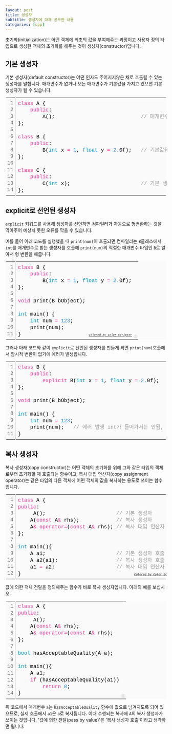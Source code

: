 ```yaml
---
layout: post
title: 생성자
subtitle: 생성자에 대해 공부한 내용
categories: [cpp]
---
```

<p>초기화(initialization)는 어떤 객체에 최초의 값을 부여해주는 과정이고 사용자 정의 타입으로 생성한 객체의 초기화를 해주는 것이 생성자(constructor)입니다.</p>
                        
<h2 class="section-heading">기본 생성자</h2>
<p>기본 생성자(default constructor)는 어떤 인자도 주어지지않은 채로 호출될 수 있는 생성자를 말합니다. 매개변수가 없거나 모든 매개변수가 기본값을 가지고 있으면 기본 생성자가 될 수 있습니다.</p>
<div class="colorscripter-code" style="color:#010101;font-family:Consolas, 'Liberation Mono', Menlo, Courier, monospace !important; position:relative !important;overflow:auto"><table class="colorscripter-code-table" style="margin:0;padding:0;border:none;background-color:#fafafa;border-radius:4px;" cellspacing="0" cellpadding="0"><tr><td style="padding:6px;border-right:2px solid #e5e5e5"><div style="margin:0;padding:0;word-break:normal;text-align:right;color:#666;font-family:Consolas, 'Liberation Mono', Menlo, Courier, monospace !important;line-height:130%"><div style="line-height:130%">1</div><div style="line-height:130%">2</div><div style="line-height:130%">3</div><div style="line-height:130%">4</div><div style="line-height:130%">5</div><div style="line-height:130%">6</div><div style="line-height:130%">7</div><div style="line-height:130%">8</div><div style="line-height:130%">9</div><div style="line-height:130%">10</div><div style="line-height:130%">11</div><div style="line-height:130%">12</div><div style="line-height:130%">13</div><div style="line-height:130%">14</div></div></td><td style="padding:6px 0;text-align:left"><div style="margin:0;padding:0;color:#010101;font-family:Consolas, 'Liberation Mono', Menlo, Courier, monospace !important;line-height:130%"><div style="padding:0 6px; white-space:pre; line-height:130%"><span style="color:#ff3399">class</span>&nbsp;A&nbsp;{</div><div style="padding:0 6px; white-space:pre; line-height:130%">&nbsp;&nbsp;&nbsp;&nbsp;<span style="color:#ff3399">public</span>:</div><div style="padding:0 6px; white-space:pre; line-height:130%">&nbsp;&nbsp;&nbsp;&nbsp;&nbsp;&nbsp;&nbsp;&nbsp;A();&nbsp;&nbsp;&nbsp;&nbsp;&nbsp;&nbsp;&nbsp;&nbsp;&nbsp;&nbsp;&nbsp;&nbsp;&nbsp;&nbsp;&nbsp;&nbsp;&nbsp;&nbsp;&nbsp;&nbsp;&nbsp;&nbsp;&nbsp;&nbsp;&nbsp;&nbsp;&nbsp;&nbsp;<span style="color:#999999">//&nbsp;매개변수가&nbsp;없는&nbsp;기본&nbsp;생성자</span></div><div style="padding:0 6px; white-space:pre; line-height:130%">};</div><div style="padding:0 6px; white-space:pre; line-height:130%">&nbsp;</div><div style="padding:0 6px; white-space:pre; line-height:130%"><span style="color:#ff3399">class</span>&nbsp;B&nbsp;{</div><div style="padding:0 6px; white-space:pre; line-height:130%">&nbsp;&nbsp;&nbsp;&nbsp;<span style="color:#ff3399">public</span>:</div><div style="padding:0 6px; white-space:pre; line-height:130%">&nbsp;&nbsp;&nbsp;&nbsp;&nbsp;&nbsp;&nbsp;&nbsp;B(<span style="color:#0099cc">int</span>&nbsp;x&nbsp;<span style="color:#039C43"></span><span style="color:#ff3399">=</span>&nbsp;<span style="color:#308ce5">1</span>,&nbsp;<span style="color:#0099cc">float</span>&nbsp;y&nbsp;<span style="color:#039C43"></span><span style="color:#ff3399">=</span>&nbsp;<span style="color:#308ce5">2.</span>0f);&nbsp;&nbsp;&nbsp;<span style="color:#999999">//&nbsp;기본값을&nbsp;갖고&nbsp;있는&nbsp;기본&nbsp;생성자</span></div><div style="padding:0 6px; white-space:pre; line-height:130%">};</div><div style="padding:0 6px; white-space:pre; line-height:130%">&nbsp;</div><div style="padding:0 6px; white-space:pre; line-height:130%"><span style="color:#ff3399">class</span>&nbsp;C&nbsp;{</div><div style="padding:0 6px; white-space:pre; line-height:130%">&nbsp;&nbsp;&nbsp;&nbsp;<span style="color:#ff3399">public</span>:</div><div style="padding:0 6px; white-space:pre; line-height:130%">&nbsp;&nbsp;&nbsp;&nbsp;&nbsp;&nbsp;&nbsp;&nbsp;C(<span style="color:#0099cc">int</span>&nbsp;x);&nbsp;&nbsp;&nbsp;&nbsp;&nbsp;&nbsp;&nbsp;&nbsp;&nbsp;&nbsp;&nbsp;&nbsp;&nbsp;&nbsp;&nbsp;&nbsp;&nbsp;&nbsp;&nbsp;&nbsp;&nbsp;&nbsp;&nbsp;<span style="color:#999999">//&nbsp;기본&nbsp;생성자가&nbsp;아님</span></div><div style="padding:0 6px; white-space:pre; line-height:130%">};</div></div><div style="text-align:right;margin-top:-13px;margin-right:5px;font-size:9px;font-style:italic"><a href="http://colorscripter.com/info#e" target="_blank" style="color:#e5e5e5text-decoration:none">Colored by Color Scripter</a></div></td><td style="vertical-align:bottom;padding:0 2px 4px 0"><a href="http://colorscripter.com/info#e" target="_blank" style="text-decoration:none;color:white"><span style="font-size:9px;word-break:normal;background-color:#e5e5e5;color:white;border-radius:10px;padding:1px">cs</span></a></td></tr></table></div>                        

<h2 class="section-heading">explicit로 선언된 생성자</h2>
<p><code>explicit</code> 키워드를 사용해 생성자를 선언하면 컴파일러가 자동으로 형변환하는 것을 막아주어 예상치 못한 오류를 막을 수 있습니다.</p>
<p>예를 들어 아래 코드를 실행했을 때 <code>print(num)</code>이 호출되면 컴파일러는 <code>B</code>클래스에서 <code>int</code>를 매개변수로 받는 생성자를 호출해 <code>print(num)</code>의 적절한 매개변수 타입인 <code>B</code>로 알아서 형 변환을 해줍니다.</p>
<div class="colorscripter-code" style="color:#010101;font-family:Consolas, 'Liberation Mono', Menlo, Courier, monospace !important; position:relative !important;overflow:auto"><table class="colorscripter-code-table" style="margin:0;padding:0;border:none;background-color:#fafafa;border-radius:4px;" cellspacing="0" cellpadding="0"><tr><td style="padding:6px;border-right:2px solid #e5e5e5"><div style="margin:0;padding:0;word-break:normal;text-align:right;color:#666;font-family:Consolas, 'Liberation Mono', Menlo, Courier, monospace !important;line-height:130%"><div style="line-height:130%">1</div><div style="line-height:130%">2</div><div style="line-height:130%">3</div><div style="line-height:130%">4</div><div style="line-height:130%">5</div><div style="line-height:130%">6</div><div style="line-height:130%">7</div><div style="line-height:130%">8</div><div style="line-height:130%">9</div><div style="line-height:130%">10</div><div style="line-height:130%">11</div></div></td><td style="padding:6px 0;text-align:left"><div style="margin:0;padding:0;color:#010101;font-family:Consolas, 'Liberation Mono', Menlo, Courier, monospace !important;line-height:130%"><div style="padding:0 6px; white-space:pre; line-height:130%"><span style="color:#ff3399">class</span>&nbsp;B&nbsp;{</div><div style="padding:0 6px; white-space:pre; line-height:130%">&nbsp;&nbsp;&nbsp;&nbsp;<span style="color:#ff3399">public</span>:</div><div style="padding:0 6px; white-space:pre; line-height:130%">&nbsp;&nbsp;&nbsp;&nbsp;&nbsp;&nbsp;&nbsp;&nbsp;B(<span style="color:#0099cc">int</span>&nbsp;x&nbsp;<span style="color:#039C43"></span><span style="color:#ff3399">=</span>&nbsp;<span style="color:#308ce5">1</span>,&nbsp;<span style="color:#0099cc">float</span>&nbsp;y&nbsp;<span style="color:#039C43"></span><span style="color:#ff3399">=</span>&nbsp;<span style="color:#308ce5">2.</span>0f);</div><div style="padding:0 6px; white-space:pre; line-height:130%">};</div><div style="padding:0 6px; white-space:pre; line-height:130%">&nbsp;</div><div style="padding:0 6px; white-space:pre; line-height:130%"><span style="color:#ff3399">void</span>&nbsp;print(B&nbsp;bObject);</div><div style="padding:0 6px; white-space:pre; line-height:130%">&nbsp;</div><div style="padding:0 6px; white-space:pre; line-height:130%"><span style="color:#0099cc">int</span>&nbsp;main()&nbsp;{</div><div style="padding:0 6px; white-space:pre; line-height:130%">&nbsp;&nbsp;&nbsp;&nbsp;<span style="color:#0099cc">int</span>&nbsp;num&nbsp;<span style="color:#039C43"></span><span style="color:#ff3399">=</span>&nbsp;<span style="color:#308ce5">123</span>;</div><div style="padding:0 6px; white-space:pre; line-height:130%">&nbsp;&nbsp;&nbsp;&nbsp;print(num);</div><div style="padding:0 6px; white-space:pre; line-height:130%">}</div></div><div style="text-align:right;margin-top:-13px;margin-right:5px;font-size:9px;font-style:italic"><a href="http://colorscripter.com/info#e" target="_blank" style="color:#e5e5e5text-decoration:none">Colored by Color Scripter</a></div></td><td style="vertical-align:bottom;padding:0 2px 4px 0"><a href="http://colorscripter.com/info#e" target="_blank" style="text-decoration:none;color:white"><span style="font-size:9px;word-break:normal;background-color:#e5e5e5;color:white;border-radius:10px;padding:1px">cs</span></a></td></tr></table></div>
<p>그러나 아래 코드와 같이 <code>explicit</code>로 선언된 생성자를 만들게 되면 <code>print(num)</code>호출에서 암시적 변환이 없기에 에러가 발생합니다.</p>
<div class="colorscripter-code" style="color:#010101;font-family:Consolas, 'Liberation Mono', Menlo, Courier, monospace !important; position:relative !important;overflow:auto"><table class="colorscripter-code-table" style="margin:0;padding:0;border:none;background-color:#fafafa;border-radius:4px;" cellspacing="0" cellpadding="0"><tr><td style="padding:6px;border-right:2px solid #e5e5e5"><div style="margin:0;padding:0;word-break:normal;text-align:right;color:#666;font-family:Consolas, 'Liberation Mono', Menlo, Courier, monospace !important;line-height:130%"><div style="line-height:130%">1</div><div style="line-height:130%">2</div><div style="line-height:130%">3</div><div style="line-height:130%">4</div><div style="line-height:130%">5</div><div style="line-height:130%">6</div><div style="line-height:130%">7</div><div style="line-height:130%">8</div><div style="line-height:130%">9</div><div style="line-height:130%">10</div><div style="line-height:130%">11</div></div></td><td style="padding:6px 0;text-align:left"><div style="margin:0;padding:0;color:#010101;font-family:Consolas, 'Liberation Mono', Menlo, Courier, monospace !important;line-height:130%"><div style="padding:0 6px; white-space:pre; line-height:130%"><span style="color:#ff3399">class</span>&nbsp;B&nbsp;{</div><div style="padding:0 6px; white-space:pre; line-height:130%">&nbsp;&nbsp;&nbsp;&nbsp;<span style="color:#ff3399">public</span>:</div><div style="padding:0 6px; white-space:pre; line-height:130%">&nbsp;&nbsp;&nbsp;&nbsp;&nbsp;&nbsp;&nbsp;&nbsp;<span style="color:#ff3399">explicit</span>&nbsp;B(<span style="color:#0099cc">int</span>&nbsp;x&nbsp;<span style="color:#039C43"></span><span style="color:#ff3399">=</span>&nbsp;<span style="color:#308ce5">1</span>,&nbsp;<span style="color:#0099cc">float</span>&nbsp;y&nbsp;<span style="color:#039C43"></span><span style="color:#ff3399">=</span>&nbsp;<span style="color:#308ce5">2.</span>0f);</div><div style="padding:0 6px; white-space:pre; line-height:130%">};</div><div style="padding:0 6px; white-space:pre; line-height:130%">&nbsp;</div><div style="padding:0 6px; white-space:pre; line-height:130%"><span style="color:#ff3399">void</span>&nbsp;print(B&nbsp;bObject);</div><div style="padding:0 6px; white-space:pre; line-height:130%">&nbsp;</div><div style="padding:0 6px; white-space:pre; line-height:130%"><span style="color:#0099cc">int</span>&nbsp;main()&nbsp;{</div><div style="padding:0 6px; white-space:pre; line-height:130%">&nbsp;&nbsp;&nbsp;&nbsp;<span style="color:#0099cc">int</span>&nbsp;num&nbsp;<span style="color:#039C43"></span><span style="color:#ff3399">=</span>&nbsp;<span style="color:#308ce5">123</span>;</div><div style="padding:0 6px; white-space:pre; line-height:130%">&nbsp;&nbsp;&nbsp;&nbsp;print(num);&nbsp;&nbsp;&nbsp;<span style="color:#999999">//&nbsp;에러&nbsp;발생&nbsp;int가&nbsp;들어가서는&nbsp;안됨,&nbsp;암시적&nbsp;변환도&nbsp;존재하지&nbsp;않음</span></div><div style="padding:0 6px; white-space:pre; line-height:130%">}</div></div><div style="text-align:right;margin-top:-13px;margin-right:5px;font-size:9px;font-style:italic"><a href="http://colorscripter.com/info#e" target="_blank" style="color:#e5e5e5text-decoration:none">Colored by Color Scripter</a></div></td><td style="vertical-align:bottom;padding:0 2px 4px 0"><a href="http://colorscripter.com/info#e" target="_blank" style="text-decoration:none;color:white"><span style="font-size:9px;word-break:normal;background-color:#e5e5e5;color:white;border-radius:10px;padding:1px">cs</span></a></td></tr></table></div>

<h2 class="section-heading">복사 생성자</h2>
<p>복사 생성자(copy constructor)는 어떤 객체의 초기화를 위해 그와 같은 타입의 객체로부터 초기화할 때 호출되는 함수이고, 복사 대입 연산자(copy assignment operator)는 같은 타입의 다른 객체에 어떤 객체의 값을 복사하는 용도로 쓰이는 함수입니다.</p>
<div class="colorscripter-code" style="color:#010101;font-family:Consolas, 'Liberation Mono', Menlo, Courier, monospace !important; position:relative !important;overflow:auto"><table class="colorscripter-code-table" style="margin:0;padding:0;border:none;background-color:#fafafa;border-radius:4px;" cellspacing="0" cellpadding="0"><tr><td style="padding:6px;border-right:2px solid #e5e5e5"><div style="margin:0;padding:0;word-break:normal;text-align:right;color:#666;font-family:Consolas, 'Liberation Mono', Menlo, Courier, monospace !important;line-height:130%"><div style="line-height:130%">1</div><div style="line-height:130%">2</div><div style="line-height:130%">3</div><div style="line-height:130%">4</div><div style="line-height:130%">5</div><div style="line-height:130%">6</div><div style="line-height:130%">7</div><div style="line-height:130%">8</div><div style="line-height:130%">9</div><div style="line-height:130%">10</div><div style="line-height:130%">11</div><div style="line-height:130%">12</div></div></td><td style="padding:6px 0;text-align:left"><div style="margin:0;padding:0;color:#010101;font-family:Consolas, 'Liberation Mono', Menlo, Courier, monospace !important;line-height:130%"><div style="padding:0 6px; white-space:pre; line-height:130%"><span style="color:#ff3399">class</span>&nbsp;A&nbsp;{</div><div style="padding:0 6px; white-space:pre; line-height:130%"><span style="color:#ff3399">public</span>:</div><div style="padding:0 6px; white-space:pre; line-height:130%">&nbsp;&nbsp;&nbsp;&nbsp;&nbsp;A();&nbsp;&nbsp;&nbsp;&nbsp;&nbsp;&nbsp;&nbsp;&nbsp;&nbsp;&nbsp;&nbsp;&nbsp;&nbsp;&nbsp;&nbsp;&nbsp;&nbsp;&nbsp;&nbsp;&nbsp;&nbsp;&nbsp;&nbsp;<span style="color:#999999">//&nbsp;기본&nbsp;생성자</span></div><div style="padding:0 6px; white-space:pre; line-height:130%">&nbsp;&nbsp;&nbsp;&nbsp;A(<span style="color:#ff3399">const</span>&nbsp;A<span style="color:#039C43"></span><span style="color:#ff3399">&amp;</span>&nbsp;rhs);&nbsp;&nbsp;&nbsp;&nbsp;&nbsp;&nbsp;&nbsp;&nbsp;&nbsp;&nbsp;&nbsp;&nbsp;<span style="color:#999999">//&nbsp;복사&nbsp;생성자</span></div><div style="padding:0 6px; white-space:pre; line-height:130%">&nbsp;&nbsp;&nbsp;&nbsp;A<span style="color:#039C43"></span><span style="color:#ff3399">&amp;</span>&nbsp;<span style="color:#ff3399">operator</span><span style="color:#ff3399">=</span>(<span style="color:#ff3399">const</span>&nbsp;A<span style="color:#039C43"></span><span style="color:#ff3399">&amp;</span>&nbsp;rhs);&nbsp;<span style="color:#999999">//&nbsp;복사&nbsp;대입&nbsp;연산자&nbsp;&nbsp;&nbsp;&nbsp;</span></div><div style="padding:0 6px; white-space:pre; line-height:130%">};</div><div style="padding:0 6px; white-space:pre; line-height:130%">&nbsp;</div><div style="padding:0 6px; white-space:pre; line-height:130%"><span style="color:#0099cc">int</span>&nbsp;main(){</div><div style="padding:0 6px; white-space:pre; line-height:130%">&nbsp;&nbsp;&nbsp;&nbsp;A&nbsp;a1;&nbsp;&nbsp;&nbsp;&nbsp;&nbsp;&nbsp;&nbsp;&nbsp;&nbsp;&nbsp;&nbsp;&nbsp;&nbsp;&nbsp;&nbsp;&nbsp;&nbsp;&nbsp;&nbsp;&nbsp;&nbsp;&nbsp;&nbsp;<span style="color:#999999">//&nbsp;기본&nbsp;생성자&nbsp;호출</span></div><div style="padding:0 6px; white-space:pre; line-height:130%">&nbsp;&nbsp;&nbsp;&nbsp;A&nbsp;a2(a1);&nbsp;&nbsp;&nbsp;&nbsp;&nbsp;&nbsp;&nbsp;&nbsp;&nbsp;&nbsp;&nbsp;&nbsp;&nbsp;&nbsp;&nbsp;&nbsp;&nbsp;&nbsp;&nbsp;<span style="color:#999999">//&nbsp;복사&nbsp;생성자&nbsp;호출</span></div><div style="padding:0 6px; white-space:pre; line-height:130%">&nbsp;&nbsp;&nbsp;&nbsp;a1&nbsp;<span style="color:#039C43"></span><span style="color:#ff3399">=</span>&nbsp;a2;&nbsp;&nbsp;&nbsp;&nbsp;&nbsp;&nbsp;&nbsp;&nbsp;&nbsp;&nbsp;&nbsp;&nbsp;&nbsp;&nbsp;&nbsp;&nbsp;&nbsp;&nbsp;&nbsp;&nbsp;<span style="color:#999999">//&nbsp;복사&nbsp;대입&nbsp;연산자&nbsp;호출</span></div><div style="padding:0 6px; white-space:pre; line-height:130%">}</div></div><div style="text-align:right;margin-top:-13px;margin-right:5px;font-size:9px;font-style:italic"><a href="http://colorscripter.com/info#e" target="_blank" style="color:#e5e5e5text-decoration:none">Colored by Color Scripter</a></div></td><td style="vertical-align:bottom;padding:0 2px 4px 0"><a href="http://colorscripter.com/info#e" target="_blank" style="text-decoration:none;color:white"><span style="font-size:9px;word-break:normal;background-color:#e5e5e5;color:white;border-radius:10px;padding:1px">cs</span></a></td></tr></table></div>
<p>값에 의한 객체 전달을 정의해주는 함수가 바로 복사 생성자입니다. 아래의 예를 보십시오.</p>
<div class="colorscripter-code" style="color:#010101;font-family:Consolas, 'Liberation Mono', Menlo, Courier, monospace !important; position:relative !important;overflow:auto"><table class="colorscripter-code-table" style="margin:0;padding:0;border:none;background-color:#fafafa;border-radius:4px;" cellspacing="0" cellpadding="0"><tr><td style="padding:6px;border-right:2px solid #e5e5e5"><div style="margin:0;padding:0;word-break:normal;text-align:right;color:#666;font-family:Consolas, 'Liberation Mono', Menlo, Courier, monospace !important;line-height:130%"><div style="line-height:130%">1</div><div style="line-height:130%">2</div><div style="line-height:130%">3</div><div style="line-height:130%">4</div><div style="line-height:130%">5</div><div style="line-height:130%">6</div><div style="line-height:130%">7</div><div style="line-height:130%">8</div><div style="line-height:130%">9</div><div style="line-height:130%">10</div><div style="line-height:130%">11</div><div style="line-height:130%">12</div><div style="line-height:130%">13</div><div style="line-height:130%">14</div></div></td><td style="padding:6px 0;text-align:left"><div style="margin:0;padding:0;color:#010101;font-family:Consolas, 'Liberation Mono', Menlo, Courier, monospace !important;line-height:130%"><div style="padding:0 6px; white-space:pre; line-height:130%"><span style="color:#ff3399">class</span>&nbsp;A&nbsp;{</div><div style="padding:0 6px; white-space:pre; line-height:130%"><span style="color:#ff3399">public</span>:</div><div style="padding:0 6px; white-space:pre; line-height:130%">&nbsp;&nbsp;&nbsp;&nbsp;&nbsp;A();</div><div style="padding:0 6px; white-space:pre; line-height:130%">&nbsp;&nbsp;&nbsp;&nbsp;A(<span style="color:#ff3399">const</span>&nbsp;A<span style="color:#039C43"></span><span style="color:#ff3399">&amp;</span>&nbsp;rhs);</div><div style="padding:0 6px; white-space:pre; line-height:130%">&nbsp;&nbsp;&nbsp;&nbsp;A<span style="color:#039C43"></span><span style="color:#ff3399">&amp;</span>&nbsp;<span style="color:#ff3399">operator</span><span style="color:#ff3399">=</span>(<span style="color:#ff3399">const</span>&nbsp;A<span style="color:#039C43"></span><span style="color:#ff3399">&amp;</span>&nbsp;rhs);</div><div style="padding:0 6px; white-space:pre; line-height:130%">};</div><div style="padding:0 6px; white-space:pre; line-height:130%">&nbsp;</div><div style="padding:0 6px; white-space:pre; line-height:130%"><span style="color:#0099cc">bool</span>&nbsp;hasAcceptableQuality(A&nbsp;a);</div><div style="padding:0 6px; white-space:pre; line-height:130%">&nbsp;</div><div style="padding:0 6px; white-space:pre; line-height:130%"><span style="color:#0099cc">int</span>&nbsp;main(){</div><div style="padding:0 6px; white-space:pre; line-height:130%">&nbsp;&nbsp;&nbsp;&nbsp;A&nbsp;a1;</div><div style="padding:0 6px; white-space:pre; line-height:130%">&nbsp;&nbsp;&nbsp;&nbsp;<span style="color:#ff3399">if</span>&nbsp;(hasAcceptableQuality(a1))</div><div style="padding:0 6px; white-space:pre; line-height:130%">&nbsp;&nbsp;&nbsp;&nbsp;&nbsp;&nbsp;&nbsp;&nbsp;<span style="color:#ff3399">return</span>&nbsp;<span style="color:#308ce5">0</span>;</div><div style="padding:0 6px; white-space:pre; line-height:130%">}</div></div></td><td style="vertical-align:bottom;padding:0 2px 4px 0"><a href="http://colorscripter.com/info#e" target="_blank" style="text-decoration:none;color:white"><span style="font-size:9px;word-break:normal;background-color:#e5e5e5;color:white;border-radius:10px;padding:1px">cs</span></a></td></tr></table></div>
<p>위 코드에서 매개변수 <code>a</code>는 <code>hasAcceptableQuality</code> 함수에 값으로 넘겨지도록 되어 있으므로, 실제 호출에서 <code>a1</code>은 <code>a</code>로 복사됩니다. 이때 수행되는 복사에 <code>A</code>의 복사 생성자가 쓰이는 것입니다. '값에 의한 전달(pass by value)'은 '복사 생성자 호출'이라고 생각하면 됩니다.</p>